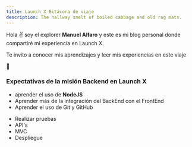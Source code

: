 ```yaml
---
title: Launch X Bitácora de viaje
description: The hallway smelt of boiled cabbage and old rag mats.
---
```


Hola ✌️  soy el explorer **Manuel Alfaro** y este es mi blog personal donde compartiré mi experiencia en Launch X.

Te invito a conocer mis aprendizajes y leer mis experiencias en este viaje

🚀

### Expectativas de la misión Backend en Launch X

 * aprender el uso de **NodeJS**
 * Aprender más de la integración del BackEnd con el FrontEnd
 * Aprender el uso de Git y GitHub
 + Realizar pruebas
 + API's
 + MVC
 + Despliegue


